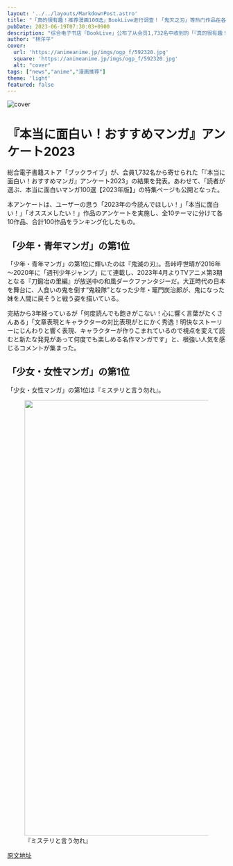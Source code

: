 ```yaml
---
layout: '../../layouts/MarkdownPost.astro'
title: "「真的很有趣！推荐漫画100选」BookLive进行调查！「鬼灭之刃」等热门作品在各类别中排名第一"
pubDate: 2023-06-19T07:30:03+0900
description: "综合电子书店「BookLive」公布了从会员1,732名中收到的「『真的很有趣！推荐漫画』调查2023」结果。同时，「读者选择的真正有趣的漫画100选【2023年版】」的特辑页面也公开了。"
author: "林洋平"
cover:
  url: 'https://animeanime.jp/imgs/ogp_f/592320.jpg'
  square: 'https://animeanime.jp/imgs/ogp_f/592320.jpg'
  alt: "cover"
tags: ["news","anime","漫画推荐"]
theme: 'light'
featured: false
---
```


![cover](https://animeanime.jp/imgs/ogp_f/592320.jpg)

# 『本当に面白い！おすすめマンガ』アンケート2023

総合電子書籍ストア「ブックライブ」が、会員1,732名から寄せられた「『本当に面白い！おすすめマンガ』アンケート2023」の結果を発表。あわせて、「読者が選ぶ、本当に面白いマンガ100選【2023年版】」の特集ページも公開となった。

本アンケートは、ユーザーの思う「2023年の今読んでほしい！」「本当に面白い！」「オススメしたい！」作品のアンケートを実施し、全10テーマに分けて各10作品、合計100作品をランキング化したもの。

## 「少年・青年マンガ」の第1位

「少年・青年マンガ」の第1位に輝いたのは『鬼滅の刃』。吾峠呼世晴が2016年～2020年に「週刊少年ジャンプ」にて連載し、2023年4月よりTVアニメ第3期となる『刀鍛冶の里編』が放送中の和風ダークファンタジーだ。大正時代の日本を舞台に、人食いの鬼を倒す“鬼殺隊”となった少年・竈門炭治郎が、鬼になった妹を人間に戻そうと戦う姿を描いている。

完結から3年経っているが「何度読んでも飽きがこない！心に響く言葉がたくさんある」「文章表現とキャラクターの対比表現がとにかく秀逸！明快なストーリーにじんわりと響く表現、キャラクターが作りこまれているので視点を変えて読むと新たな発見があって何度でも楽しめる名作マンガです」と、根強い人気を感じるコメントが集まった。

## 「少女・女性マンガ」の第1位

「少女・女性マンガ」の第1位は『ミステリと言う勿れ』。

<figure class="ctms-editor-image"><img src="https://animeanime.jp/imgs/zoom/592322.jpg" class="inline-article-image" width="640" height="1005"><figcaption>『ミステリと言う勿れ』</figcaption></figure>

  [原文地址](https://animeanime.jp/article/2023/06/19/78011.html)